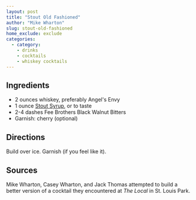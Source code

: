 ```yaml
---
layout: post
title: "Stout Old Fashioned"
author: "Mike Wharton"
slug: stout-old-fashioned
home_exclude: exclude
categories:
  - category:
    - drinks
    - cocktails
    - whiskey cocktails
---
```


## Ingredients

- 2 ounces whiskey, preferably Angel's Envy
- 1 ounce [Stout Syrup](/stout-syrup.html), or to taste
- 2-4 dashes Fee Brothers Black Walnut Bitters
- Garnish: cherry (optional)

## Directions

Build over ice. Garnish (if you feel like it).

## Sources

Mike Wharton, Casey Wharton, and Jack Thomas attempted to build a better version of a cocktail they encountered at *The Local* in St. Louis Park.

